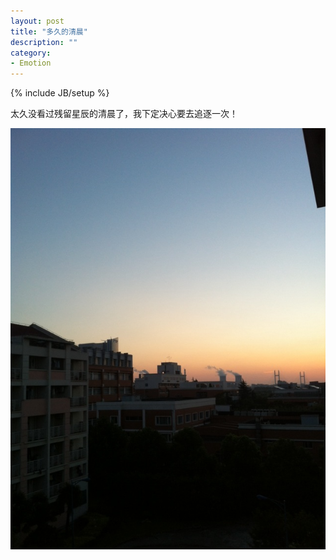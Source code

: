 ```yaml
---
layout: post
title: "多久的清晨"
description: ""
category: 
- Emotion
---
```

{% include JB/setup %}

太久没看过残留星辰的清晨了，我下定决心要去追逐一次！

![morning](/img/uploads/2013/07/morning.jpg)

